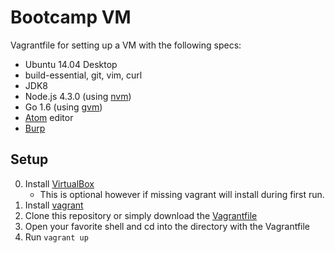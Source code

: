 # Bootcamp VM

Vagrantfile for setting up a VM with the following specs:
- Ubuntu 14.04 Desktop
- build-essential, git, vim, curl
- JDK8
- Node.js 4.3.0 (using [nvm](https://github.com/creationix/nvm))
- Go 1.6 (using [gvm](https://github.com/moovweb/gvm))
- [Atom](https://atom.io/) editor
- [Burp](https://portswigger.net/burp/)


## Setup

0. Install [VirtualBox](https://www.virtualbox.org/wiki/Downloads)
    - This is optional however if missing vagrant will install during first run.
1. Install [vagrant](https://www.vagrantup.com/downloads.html)
2. Clone this repository or simply download the [Vagrantfile](https://raw.githubusercontent.com/infusion-wro/bootcamp-vm/master/Vagrantfile)
3. Open your favorite shell and cd into the directory with the Vagrantfile
4. Run `vagrant up`

